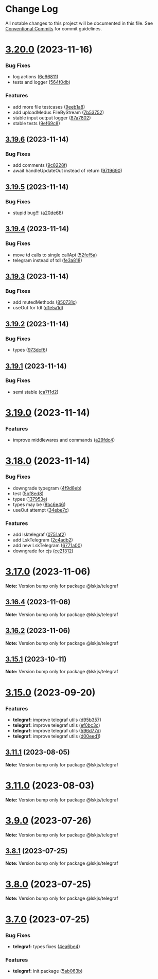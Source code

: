 # Change Log

All notable changes to this project will be documented in this file.
See [Conventional Commits](https://conventionalcommits.org) for commit guidelines.

# [3.20.0](https://github.com/lskjs/lskjs/compare/v3.19.6...v3.20.0) (2023-11-16)


### Bug Fixes

* log actions ([6c66811](https://github.com/lskjs/lskjs/commit/6c668113430247a06d6de7534f684e90a2b7b4e1))
* tests and logger ([564f0db](https://github.com/lskjs/lskjs/commit/564f0dbf0deddc47934e216464e1795ec4d23501))


### Features

* add more file testcases ([9eeb1a8](https://github.com/lskjs/lskjs/commit/9eeb1a821bd699fe2ca46f7f33e1906c06997d01))
* add uploadMedus FileByStream ([7b53752](https://github.com/lskjs/lskjs/commit/7b53752814a3454632831e8d0f1743d534ce68be))
* stable input output logger ([87a7802](https://github.com/lskjs/lskjs/commit/87a780212e8ec1a635c67c036997d47f64a1ae19))
* stable tests ([9ef69c8](https://github.com/lskjs/lskjs/commit/9ef69c8249267a9dca048ec80298f688ecbcecf8))





## [3.19.6](https://github.com/lskjs/lskjs/compare/v3.19.5...v3.19.6) (2023-11-14)


### Bug Fixes

* add comments ([9c8228f](https://github.com/lskjs/lskjs/commit/9c8228f01fa9940b636caecbcb2aa6e31ce38e2a))
* await handleUpdateOut instead of return ([97f9690](https://github.com/lskjs/lskjs/commit/97f969051fe9c7ec405866a17601f38e23fbb15d))





## [3.19.5](https://github.com/lskjs/lskjs/compare/v3.19.4...v3.19.5) (2023-11-14)


### Bug Fixes

* stupid bug!!! ([a20de68](https://github.com/lskjs/lskjs/commit/a20de68fb709f1e02c7cb94223726d77230b44c3))





## [3.19.4](https://github.com/lskjs/lskjs/compare/v3.19.3...v3.19.4) (2023-11-14)


### Bug Fixes

* move td calls to single callApi ([52fef5a](https://github.com/lskjs/lskjs/commit/52fef5a60416a094e8c70c61714b5a92011c82c6))
* telegram instead of tdl ([fe3a818](https://github.com/lskjs/lskjs/commit/fe3a8181a213ba4d0fd4770fdabd68dbb635d454))





## [3.19.3](https://github.com/lskjs/lskjs/compare/v3.19.2...v3.19.3) (2023-11-14)


### Bug Fixes

* add mutedMethods ([850731c](https://github.com/lskjs/lskjs/commit/850731c7516e74fc4c976360f4949b44bf83d0b7))
* useOut for tdl ([d1e5a1d](https://github.com/lskjs/lskjs/commit/d1e5a1dd65709ff1f060c8197a9f1cd3bc210957))





## [3.19.2](https://github.com/lskjs/lskjs/compare/v3.19.1...v3.19.2) (2023-11-14)


### Bug Fixes

* types ([973dcf6](https://github.com/lskjs/lskjs/commit/973dcf6f040dc592bc1cc3ad0e2b60d1b111e42f))





## [3.19.1](https://github.com/lskjs/lskjs/compare/v3.19.0...v3.19.1) (2023-11-14)


### Bug Fixes

* semi stable ([ca7f1d2](https://github.com/lskjs/lskjs/commit/ca7f1d2c94e648456d102a7c74a845eba2a21e1e))





# [3.19.0](https://github.com/lskjs/lskjs/compare/v3.18.1...v3.19.0) (2023-11-14)


### Features

* improve middlewares and commands ([a29fdc4](https://github.com/lskjs/lskjs/commit/a29fdc4ac24e32698d58281242d19943c9ae0e23))





# [3.18.0](https://github.com/lskjs/lskjs/compare/v0.8.0...v3.18.0) (2023-11-14)


### Bug Fixes

* downgrade typegram ([4f9d8eb](https://github.com/lskjs/lskjs/commit/4f9d8eb9aa00f8cead5404dfcb1b525eda26b3db))
* test ([5bf8ed8](https://github.com/lskjs/lskjs/commit/5bf8ed810bdcc31bfc79c1b0f7b9f656f8fa7444))
* types ([137953e](https://github.com/lskjs/lskjs/commit/137953eb7f062125f758bfaaa358208685beb042))
* types may be ([8bc6e46](https://github.com/lskjs/lskjs/commit/8bc6e467fd4586ecb28c73df43506d671d0a1ed4))
* useOut attempt ([34ebe7c](https://github.com/lskjs/lskjs/commit/34ebe7ca0e253b548405a00c4dc9023b38e2a9f3))


### Features

* add lsktelegraf ([0751af2](https://github.com/lskjs/lskjs/commit/0751af23cbdbaf30a34d80beee2ae9429c117c45))
* add LskTelegram ([2c4adb2](https://github.com/lskjs/lskjs/commit/2c4adb2c7d4fccc9a272d016fc18599f31404555))
* add new LskTelegram ([6771a00](https://github.com/lskjs/lskjs/commit/6771a006ae9e31613a2d7f9267cbc2dcdc2b8102))
* downgrade for cjs ([ce21312](https://github.com/lskjs/lskjs/commit/ce21312c111364724386e81f937fa54e2e00d5d8))





# [3.17.0](https://github.com/lskjs/lskjs/compare/v3.16.3...v3.17.0) (2023-11-06)

**Note:** Version bump only for package @lskjs/telegraf





## [3.16.4](https://github.com/lskjs/lskjs/compare/v3.16.3...v3.16.4) (2023-11-06)

**Note:** Version bump only for package @lskjs/telegraf





## [3.16.2](https://github.com/lskjs/lskjs/compare/v3.16.1...v3.16.2) (2023-11-06)

**Note:** Version bump only for package @lskjs/telegraf





## [3.15.1](https://github.com/lskjs/lskjs/compare/v3.15.0...v3.15.1) (2023-10-11)

**Note:** Version bump only for package @lskjs/telegraf





# [3.15.0](https://github.com/lskjs/lskjs/compare/v3.14.1...v3.15.0) (2023-09-20)


### Features

* **telegraf:** improve telegraf utils ([d95b357](https://github.com/lskjs/lskjs/commit/d95b3578fdd4c4c8a596c51afb6ab82531d449c7))
* **telegraf:** improve telegraf utils ([ef0bc3c](https://github.com/lskjs/lskjs/commit/ef0bc3cb3975a5ec7c5798216368b54414f48bdd))
* **telegraf:** improve telegraf utils ([596d77d](https://github.com/lskjs/lskjs/commit/596d77d9adc134660f70c7612bd7d4e75c39942e))
* **telegraf:** improve telegraf utils ([d00eed1](https://github.com/lskjs/lskjs/commit/d00eed1bf6239ad15b39b4a6736b94b89f78371e))





## [3.11.1](https://github.com/lskjs/lskjs/compare/v3.11.0...v3.11.1) (2023-08-05)

**Note:** Version bump only for package @lskjs/telegraf





# [3.11.0](https://github.com/lskjs/lskjs/compare/v3.10.0...v3.11.0) (2023-08-03)

**Note:** Version bump only for package @lskjs/telegraf





# [3.9.0](https://github.com/lskjs/lskjs/compare/v3.8.1...v3.9.0) (2023-07-26)

**Note:** Version bump only for package @lskjs/telegraf





## [3.8.1](https://github.com/lskjs/lskjs/compare/v3.8.0...v3.8.1) (2023-07-25)

**Note:** Version bump only for package @lskjs/telegraf





# [3.8.0](https://github.com/lskjs/lskjs/compare/v3.7.0...v3.8.0) (2023-07-25)

**Note:** Version bump only for package @lskjs/telegraf





# [3.7.0](https://github.com/lskjs/lskjs/compare/v3.6.0...v3.7.0) (2023-07-25)


### Bug Fixes

* **telegraf:** types fixes ([4ea6be4](https://github.com/lskjs/lskjs/commit/4ea6be453ff521457fe1c00ffbc773b4ee6e5ac8))


### Features

* **telegraf:** init package ([5ab063b](https://github.com/lskjs/lskjs/commit/5ab063b6b74d8a310b6d95f75a0cf9eada27a7f2))

